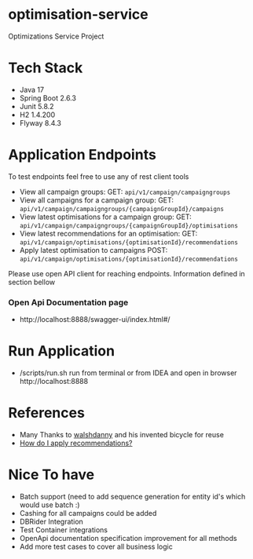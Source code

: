 # optimisation-service
Optimizations Service Project

# Tech Stack
* Java 17
* Spring Boot 2.6.3
* Junit 5.8.2
* H2 1.4.200
* Flyway 8.4.3

# Application Endpoints
To test endpoints feel free to use any of rest client tools

* View all campaign groups:                                    GET:  `api/v1/campaign/campaigngroups`
* View all campaigns for a campaign group:                     GET:  `api/v1/campaign/campaigngroups/{campaignGroupId}/campaigns`
* View latest optimisations for a campaign group:              GET:  `api/v1/campaign/campaigngroups/{campaignGroupId}/optimisations`
* View latest recommendations for an optimisation:             GET:  `api/v1/campaign/optimisations/{optimisationId}/recommendations`
* Apply latest optimisation to campaigns                       POST: `api/v1/campaign/optimisations/{optimisationId}/recommendations`

Please use open API client for reaching endpoints. Information defined in section bellow

### Open Api Documentation page
* http://localhost:8888/swagger-ui/index.html#/

# Run Application
- /scripts/run.sh run from terminal or from IDEA and open in browser http://localhost:8888

# References
- Many Thanks to [walshdanny](https://github.com/walshdanny700/campaign_optimisation) and his invented bicycle for reuse
- [How do I apply recommendations?](https://help.optily.app/en/articles/4550288-how-do-i-apply-recommendations)

# Nice To have
- Batch support (need to add sequence generation for entity id's which would use batch :)
- Cashing for all campaigns could be added
- DBRider Integration
- Test Container integrations
- OpenApi documentation specification improvement for all methods
- Add more test cases to cover all business logic
